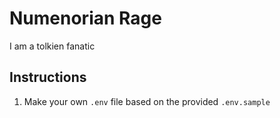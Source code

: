 # Numenorian Rage

I am a tolkien fanatic

## Instructions
1. Make your own `.env` file based on the provided `.env.sample`
